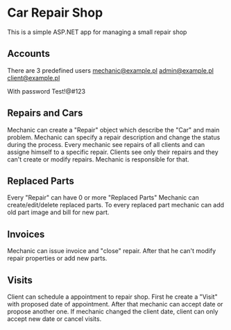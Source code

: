 ﻿# Car Repair Shop
This is a simple ASP.NET app for managing a small repair shop

## Accounts
There are 3 predefined users
mechanic@example.pl
admin@example.pl
client@example.pl

With password Test!@#123

## Repairs and Cars
Mechanic can create a "Repair" object which describe the "Car" and main problem.
Mechanic can specify a repair description and change the status during the process.
Every mechanic see repairs of all clients and can assigne himself to a specific repair.
Clients see only their repairs and they can't create or modify repairs. Mechanic is responsible for that.

## Replaced Parts
Every "Repair" can have 0 or more "Replaced Parts"
Mechanic can create/edit/delete replaced parts.
To every replaced part mechanic can add old part image and bill for new part.

## Invoices
Mechanic can issue invoice and "close" repair.
After that he can't modify repair properties or add new parts.

## Visits
Client can schedule a appointment to repair shop.
First he create a "Visit" with proposed date of appointment.
After that mechanic can accept date or propose another one.
If mechanic changed the client date, client can only accept new date or cancel visits.
